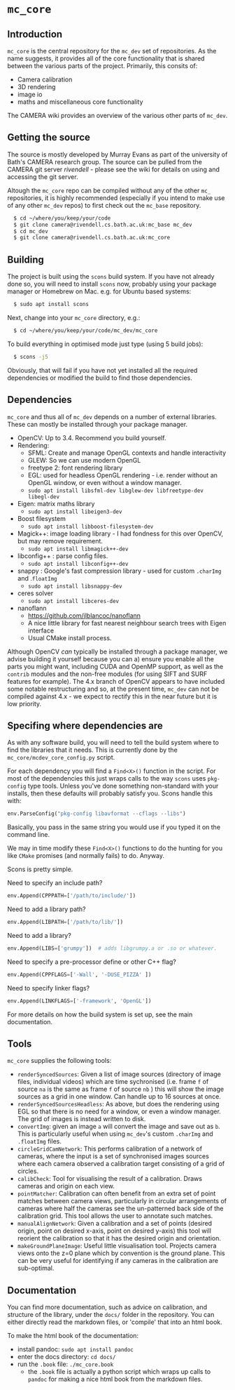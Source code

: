 # `mc_core`

## Introduction

`mc_core` is the central repository for the `mc_dev` set of repositories. As the name suggests, it provides all of the core functionality that is shared between the various parts of the project. Primarily, this consits of:

  - Camera calibration
  - 3D rendering
  - image io
  - maths and miscellaneous core functionality

The CAMERA wiki provides an overview of the various other parts of `mc_dev`.

## Getting the source

The source is mostly developed by Murray Evans as part of the university of Bath's CAMERA research group. The source can be pulled from the CAMERA git server *rivendell* - please see the wiki for details on using and accessing the git server.

Altough the `mc_core` repo can be compiled without any of the other `mc_` repositories, it is highly recommended (especially if you intend to make use of any other `mc_dev` repos) to first check out the `mc_base` repository.

```bash
  $ cd ~/where/you/keep/your/code
  $ git clone camera@rivendell.cs.bath.ac.uk:mc_base mc_dev
  $ cd mc_dev
  $ git clone camera@rivendell.cs.bath.ac.uk:mc_core
```

## Building

The project is built using the `scons` build system. If you have not already done so, you will need to install `scons` now, probably using your package manager or Homebrew on Mac. e.g. for Ubuntu based systems:

```bash
  $ sudo apt install scons
```

Next, change into your `mc_core` directory, e.g.:

```bash
  $ cd ~/where/you/keep/your/code/mc_dev/mc_core
```

To build everything in optimised mode just type (using 5 build jobs):

```bash
  $ scons -j5
```

Obviously, that will fail if you have not yet installed all the required dependencies or modified the build to find those dependencies.

## Dependencies

`mc_core` and thus all of `mc_dev` depends on a number of external libraries. These can mostly be installed through your package manager.

  - OpenCV: Up to 3.4. Recommend you build yourself.
  - Rendering: 
    - SFML: Create and manage OpenGL contexts and handle interactivity
    - GLEW: So we can use modern OpenGL
    - freetype 2: font rendering library
    - EGL: used for headless OpenGL rendering - i.e. render without an OpenGL window, or even without a window manager.
    - `sudo apt install libsfml-dev libglew-dev libfreetype-dev libegl-dev`
  - Eigen: matrix maths library
    - `sudo apt install libeigen3-dev`
  - Boost filesystem
    - `sudo apt install libboost-filesystem-dev`
  - Magick++: image loading library - I had fondness for this over OpenCV, but may remove requirement.
    - `sudo apt install libmagick++-dev`
  - libconfig++ : parse config files.
    - `sudo apt install libconfig++-dev`
  - snappy : Google's fast compression library - used for custom `.charImg` and .`floatImg` 
    - `sudo apt install libsnappy-dev`
  - ceres solver
    - `sudo apt install libceres-dev`
  - nanoflann
    - https://github.com/jlblancoc/nanoflann
    - A nice little library for fast nearest neighbour search trees with Eigen interface
    - Usual CMake install process.

Although OpenCV *can* typically be installed through a package manager, we advise building it yourself because you can a) ensure you enable all the parts you might want, including CUDA and OpenMP support, as well as the `contrib` modules and the non-free modules (for using SIFT and SURF features for example). The 4.x branch of OpenCV appears to have included some notable restructuring and so, at the present time, `mc_dev` can not be compiled against 4.x - we expect to rectify this in the near future but it is low priority.

## Specifing where dependencies are

As with any software build, you will need to tell the build system where to find the libraries that it needs. This is currently done by the `mc_core/mcdev_core_config.py` script.

For each dependency you will find a `Find<X>()` function in the script. For most of the dependencies this just wraps calls to the way `scons` uses `pkg-config` type tools. Unless you've done something non-standard with your installs, then these defaults will probably satisfy you. Scons handle this with:

```python
env.ParseConfig("pkg-config libavformat --cflags --libs")
```

Basically, you pass in the same string you would use if you typed it on the command line.

We may in time modify these `Find<X>()` functions to do the hunting for you like `CMake` promises (and normally fails) to do. Anyway.

Scons is pretty simple.

Need to specify an include path?

```python
env.Append(CPPPATH=['/path/to/include/'])
```

Need to add a library path?

```python
env.Append(LIBPATH=['/path/to/lib/'])
```

Need to add a library?

```python
env.Append(LIBS=['grumpy'])  # adds libgrumpy.a or .so or whatever.
```

Need to specify a pre-processor define or other C++ flag?

```python
env.Append(CPPFLAGS=['-Wall', '-DUSE_PIZZA' ])
```

Need to specify linker flags?

```python
env.Append(LINKFLAGS=['-framework', 'OpenGL'])
```

For more details on how the build system is set up, see the main documentation.



## Tools

`mc_core` supplies the following tools:

  - `renderSyncedSources`: Given a list of image sources (directory of image files, individual videos) which are time sychronised (i.e. frame `f` of source `na` is the same as frame `f` of source `nb` ) this will show the image sources as a grid in one window. Can handle up to 16 sources at once.
  - `renderSyncedSourcesHeadless`: As above, but does the rendering using EGL so that there is no need for a window, or even a window manager. The grid of images is instead written to disk.
  - `convertImg`: given an image `a` will convert the image and save out as `b`. This is particularly useful when using `mc_dev`'s custom `.charImg` and `.floatImg` files.
  - `circleGridCamNetwork`: This performs calibration of a network of cameras, where the input is a set of synchronised images sources where each camera observed a calibration target consisting of a grid of circles.
  - `calibCheck`: Tool for visualising the result of a calibration. Draws cameras and origin on each view.
  - `pointMatcher`: Calibration can often benefit from an extra set of point matches between camera views, particularly in circular arrangements of cameras where half the cameras see the un-patterned back side of the calibration grid. This tool allows the user to annotate such matches.
  - `manualAlignNetwork`: Given a calibration and a set of points (desired origin, point on desired x-axis, point on desired y-axis) this tool will reorient the calibration so that it has the desired origin and orientation.
  - `makeGroundPlaneImage`: Useful little visualisation tool. Projects camera views onto the z=0 plane which by convention is the ground plane. This can be very useful for identifying if any cameras in the calibration are sub-optimal.

## Documentation

You can find more documentation, such as advice on calibration, and structure of the library, under the `docs/` folder in the repository. You can either directly read the markdown files, or 'compile' that into an html book.

To make the html book of the documentation:

  - install pandoc: `sudo apt install pandoc`
  - enter the docs directory: `cd docs/`
  - run the `.book` file: `./mc_core.book`
    - the `.book` file is actually a python script which wraps up calls to `pandoc` for making a nice html book from the markdown files.
